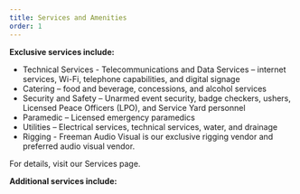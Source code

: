 ```yaml
---
title: Services and Amenities
order: 1
---
```


**Exclusive services include:**

- Technical Services - Telecommunications and Data Services – internet services, Wi-Fi, telephone capabilities, and digital signage
- Catering – food and beverage, concessions, and alcohol services
- Security and Safety – Unarmed event security, badge checkers, ushers, Licensed Peace Officers (LPO), and Service Yard personnel    
- Paramedic – Licensed emergency paramedics
- Utilities – Electrical services, technical services, water, and drainage
- Rigging - Freeman Audio Visual is our exclusive rigging vendor and preferred audio visual vendor. 

For details, visit our Services page.

**Additional services include:**
